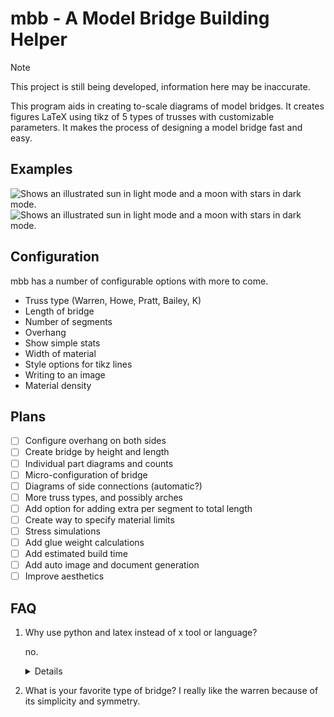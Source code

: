 # mbb - A Model Bridge Building Helper

> [!NOTE]
> This project is still being developed, information here may be inaccurate.

This program aids in creating to-scale diagrams of model bridges. It creates figures LaTeX using tikz of 5 types of trusses with customizable parameters. It makes the process of designing a model bridge fast and easy.


## Examples

<picture>
  <source media="(prefers-color-scheme: dark)" srcset="docs/dmktruss.svg">
  <source media="(prefers-color-scheme: light)" srcset="docs/lmktruss.svg">
<img alt="Shows an illustrated sun in light mode and a moon with stars in dark mode." src="">
</picture>
<br/>
<picture>
  <source media="(prefers-color-scheme: dark)" srcset="docs/dmwarrentruss.svg">
  <source media="(prefers-color-scheme: light)" srcset="docs/lmwarrentruss.svg">
   <img alt="Shows an illustrated sun in light mode and a moon with stars in dark mode." src="">
</picture>

## Configuration

mbb has a number of configurable options with more to come.

- Truss type (Warren, Howe, Pratt, Bailey, K)
- Length of bridge
- Number of segments
- Overhang
- Show simple stats
- Width of material
- Style options for tikz lines
- Writing to an image
- Material density

## Plans

- [ ] Configure overhang on both sides
- [ ] Create bridge by height and length
- [ ] Individual part diagrams and counts
- [ ] Micro-configuration of bridge
- [ ] Diagrams of side connections (automatic?)
- [ ] More truss types, and possibly arches
- [ ] Add option for adding extra per segment to total length
- [ ] Create way to specify material limits
- [ ] Stress simulations
- [ ] Add glue weight calculations
- [ ] Add estimated build time
- [ ] Add auto image and document generation
- [ ] Improve aesthetics  

## FAQ

1. Why use python and latex instead of x tool or language?
    
    no.
    <details>I am familiar with python and latex and they work well for my goals currently. Being able to create and print scale diagrams relies on the great typesetting LaTeX offers. If a better way comes up though I my consider porting the project.</details>
2. What is your favorite type of bridge?
    I really like the warren because of its simplicity and symmetry.

